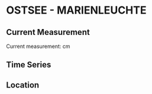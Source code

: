 # OSTSEE - MARIENLEUCHTE

## Current Measurement

Current measurement: <Value topic="rivers/pegel-online/OSTSEE/MARIENLEUCHTE/measurementValue"/> cm

## Time Series

<TimeSeries topic="rivers/pegel-online/OSTSEE/MARIENLEUCHTE/measurementValue" period="week" />

## Location

<WorldMap>
  <Marker lat="54.49663026314798" lon="11.238874338140052" labelTopic="rivers/pegel-online/OSTSEE/MARIENLEUCHTE/measurementValue" />
</WorldMap>

